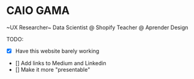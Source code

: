 # CAIO GAMA

~UX Researcher~ Data Scientist @ Shopify
Teacher @ Aprender Design

TODO:
- [x] Have this website barely working
- [] Add links to Medium and Linkedin
- [] Make it more "presentable" 

